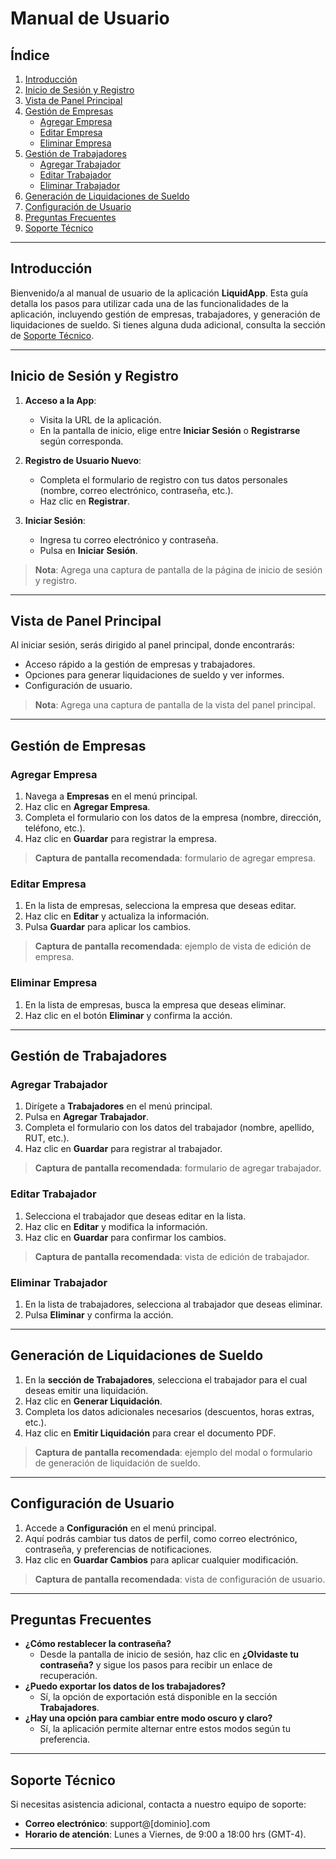 # Manual de Usuario

## Índice
1. [Introducción](#introducción)
2. [Inicio de Sesión y Registro](#inicio-de-sesión-y-registro)
3. [Vista de Panel Principal](#vista-de-panel-principal)
4. [Gestión de Empresas](#gestión-de-empresas)
   - [Agregar Empresa](#agregar-empresa)
   - [Editar Empresa](#editar-empresa)
   - [Eliminar Empresa](#eliminar-empresa)
5. [Gestión de Trabajadores](#gestión-de-trabajadores)
   - [Agregar Trabajador](#agregar-trabajador)
   - [Editar Trabajador](#editar-trabajador)
   - [Eliminar Trabajador](#eliminar-trabajador)
6. [Generación de Liquidaciones de Sueldo](#generación-de-liquidaciones-de-sueldo)
7. [Configuración de Usuario](#configuración-de-usuario)
8. [Preguntas Frecuentes](#preguntas-frecuentes)
9. [Soporte Técnico](#soporte-técnico)

---

## Introducción

Bienvenido/a al manual de usuario de la aplicación **LiquidApp**. Esta guía detalla los pasos para utilizar cada una de las funcionalidades de la aplicación, incluyendo gestión de empresas, trabajadores, y generación de liquidaciones de sueldo. Si tienes alguna duda adicional, consulta la sección de [Soporte Técnico](#soporte-técnico).

---

## Inicio de Sesión y Registro

1. **Acceso a la App**: 
   - Visita la URL de la aplicación.
   - En la pantalla de inicio, elige entre **Iniciar Sesión** o **Registrarse** según corresponda.
   
2. **Registro de Usuario Nuevo**:
   - Completa el formulario de registro con tus datos personales (nombre, correo electrónico, contraseña, etc.).
   - Haz clic en **Registrar**.
   
3. **Iniciar Sesión**:
   - Ingresa tu correo electrónico y contraseña.
   - Pulsa en **Iniciar Sesión**.
   
> **Nota**: Agrega una captura de pantalla de la página de inicio de sesión y registro.

---

## Vista de Panel Principal

Al iniciar sesión, serás dirigido al panel principal, donde encontrarás:
- Acceso rápido a la gestión de empresas y trabajadores.
- Opciones para generar liquidaciones de sueldo y ver informes.
- Configuración de usuario.

> **Nota**: Agrega una captura de pantalla de la vista del panel principal.

---

## Gestión de Empresas

### Agregar Empresa

1. Navega a **Empresas** en el menú principal.
2. Haz clic en **Agregar Empresa**.
3. Completa el formulario con los datos de la empresa (nombre, dirección, teléfono, etc.).
4. Haz clic en **Guardar** para registrar la empresa.

> **Captura de pantalla recomendada**: formulario de agregar empresa.

### Editar Empresa

1. En la lista de empresas, selecciona la empresa que deseas editar.
2. Haz clic en **Editar** y actualiza la información.
3. Pulsa **Guardar** para aplicar los cambios.

> **Captura de pantalla recomendada**: ejemplo de vista de edición de empresa.

### Eliminar Empresa

1. En la lista de empresas, busca la empresa que deseas eliminar.
2. Haz clic en el botón **Eliminar** y confirma la acción.

---

## Gestión de Trabajadores

### Agregar Trabajador

1. Dirígete a **Trabajadores** en el menú principal.
2. Pulsa en **Agregar Trabajador**.
3. Completa el formulario con los datos del trabajador (nombre, apellido, RUT, etc.).
4. Haz clic en **Guardar** para registrar al trabajador.

> **Captura de pantalla recomendada**: formulario de agregar trabajador.

### Editar Trabajador

1. Selecciona el trabajador que deseas editar en la lista.
2. Haz clic en **Editar** y modifica la información.
3. Haz clic en **Guardar** para confirmar los cambios.

> **Captura de pantalla recomendada**: vista de edición de trabajador.

### Eliminar Trabajador

1. En la lista de trabajadores, selecciona al trabajador que deseas eliminar.
2. Pulsa **Eliminar** y confirma la acción.

---

## Generación de Liquidaciones de Sueldo

1. En la **sección de Trabajadores**, selecciona el trabajador para el cual deseas emitir una liquidación.
2. Haz clic en **Generar Liquidación**.
3. Completa los datos adicionales necesarios (descuentos, horas extras, etc.).
4. Haz clic en **Emitir Liquidación** para crear el documento PDF.

> **Captura de pantalla recomendada**: ejemplo del modal o formulario de generación de liquidación de sueldo.

---

## Configuración de Usuario

1. Accede a **Configuración** en el menú principal.
2. Aquí podrás cambiar tus datos de perfil, como correo electrónico, contraseña, y preferencias de notificaciones.
3. Haz clic en **Guardar Cambios** para aplicar cualquier modificación.

> **Captura de pantalla recomendada**: vista de configuración de usuario.

---

## Preguntas Frecuentes

- **¿Cómo restablecer la contraseña?**
  - Desde la pantalla de inicio de sesión, haz clic en **¿Olvidaste tu contraseña?** y sigue los pasos para recibir un enlace de recuperación.
- **¿Puedo exportar los datos de los trabajadores?**
  - Sí, la opción de exportación está disponible en la sección **Trabajadores**. 
- **¿Hay una opción para cambiar entre modo oscuro y claro?**
  - Sí, la aplicación permite alternar entre estos modos según tu preferencia.

---

## Soporte Técnico

Si necesitas asistencia adicional, contacta a nuestro equipo de soporte:
- **Correo electrónico**: support@[dominio].com
- **Horario de atención**: Lunes a Viernes, de 9:00 a 18:00 hrs (GMT-4).

---
